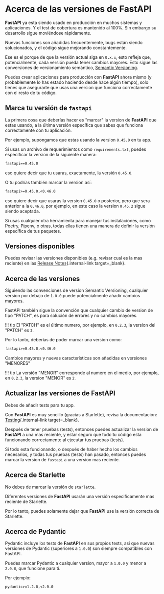 # Acerca de las versiones de FastAPI

**FastAPI** ya esta siendo usado en producción en muchos sistemas y aplicaciones. Y el test de cobertura es mantenido al 100%. Sin embargo su desarrollo sigue moviéndose rápidamente.

Nuevas funciones son añadidas frecuentemente, bugs están siendo solucionados, y el código sigue mejorando constantemente.

Ese es el porque de que la versión actual siga en `0.x.x`, esto refleja que, potencialmente, cada versión pueda tener cambios mayores. Esto sigue las conversiones de versionamiento semántico, <a href="https://semver.org/" class="external-link" target="_blank">Semantic Versioning</a>.

Puedes crear aplicaciones para producción con **FastAPI** ahora mismo (y probablemente lo has estado haciendo desde hace algún tiempo), solo tienes que asegurarte que usas una version que funciona correctamente con el resto de tu código.

## Marca tu versión de `fastapi`

La primera cosa que deberías hacer es "marcar" la version de **FastAPI** que estas usando, a la última versión específica que sabes que funciona correctamente con tu aplicación.

Por ejemplo, supongamos que estas usando la version `0.45.0` en tu app.

Si usas un archivo de requerimientos como `requirements.txt`, puedes especificar la version de la siguiente manera:

```txt
fastapi==0.45.0
```

eso quiere decir que tu usaras, exactamente, la versión `0.45.0`.

O tu podrías también marcar la version así:

```txt
fastapi>=0.45.0,<0.46.0
```

eso quiere decir que usaras la version `0.45.0` o posterior, pero que sera anterior a la `0.46.0`, por ejemplo, en este caso la version `0.45.2` sigue siendo aceptada.

Si usas cualquier otra herramienta para manejar tus instalaciones, como Poetry, Pipenv, o otras, todas ellas tienen una manera de definir la versión específica de tus paquetes.

## Versiones disponibles

Puedes revisar las versiones disponibles (e.g. revisar cual es la mas reciente) en las [Release Notes](../release-notes.md){.internal-link target=_blank}.

## Acerca de las versiones

Siguiendo las convenciones de version Semantic Versioning, cualquier version por debajo de `1.0.0` puede potencialmente añadir cambios mayores.

FastAPI también sigue la convención que cualquier cambio de version de tipo "PATCH", es para solución de errores y no cambios mayores.

!!! tip
    El "PATCH" es el último numero, por ejemplo, en `0.2.3`, la version del "PATCH" es `3`.

Por lo tanto, deberías de poder marcar una version como:

```txt
fastapi>=0.45.0,<0.46.0
```

Cambios mayores y nuevas características son añadidas en versiones "MENORES"

!!! tip
    La versión "MENOR" corresponde al numero en el medio, por ejemplo, en `0.2.3`, la version "MENOR" es `2`.

## Actualizar las versiones de FastAPI

Debes de añadir tests para tu app.

Con **FastAPI** es muy sencillo (gracias a Starlette), revisa la documentación: [Testing](../tutorial/testing.md){.internal-link target=_blank}.

Después de tener pruebas (tests), entonces puedes actualizar la version de **FastAPI** a una mas reciente, y estar seguro que todo tu código esta funcionando correctamente al ejecutar tus pruebas (tests).

Si todo esta funcionando, o después de haber hecho los cambios necesarios, y todas tus pruebas (tests) han pasado, entonces puedes marcar la version de `fastapi` a una version mas reciente.

## Acerca de Starlette

No debes de marcar la versión de `starlette`.

Diferentes versiones de **FastAPI** usarán una versión especificamente mas reciente de Starlette.

Por lo tanto, puedes solamente dejar que **FastAPI** use la versión correcta de Starlette.

## Acerca de Pydantic

Pydantic incluye los tests de **FastAPI** en sus propios tests, así que nuevas versiones de Pydantic (superiores a `1.0.0`) son siempre compatibles con FastAPI.

Puedes marcar Pydantic a cualquier version, mayor a `1.0.0` y menor a `2.0.0`, que funcione para ti.

Por ejemplo:

```txt
pydantic>=1.2.0,<2.0.0
```
